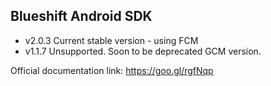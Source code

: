 ## Blueshift Android SDK

* v2.0.3 Current stable version - using FCM
* v1.1.7 Unsupported. Soon to be deprecated GCM version.

Official documentation link: https://goo.gl/rgfNqp
